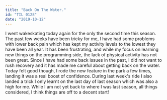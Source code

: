 ```yaml
---
title: "Back On The Water."
id: "TIL 0128"
date: "2019-10-12"
---
```


I went wakeskating today again for the only the second time this season. The past few weeks have been tricky for me, I have had some problems with lower back pain which has kept my activity levels to the lowest they have been all year. It has been frustrating, and while my focus on learning new things on the programming side, the lack of physical activity has not been great. Since I have had some back issues in the past, I did not want to rush recovery and it has made me careful about getting back on the water. Today felt good though, I rode the new feature in the park a few times, landing it was a real boost of confidence. During last week's ride I also landed a trick I only learnt on the last day of last season which was also a high for me. While I am not yet back to where I was last season, all things considered, I think things are off to a decent start!  
